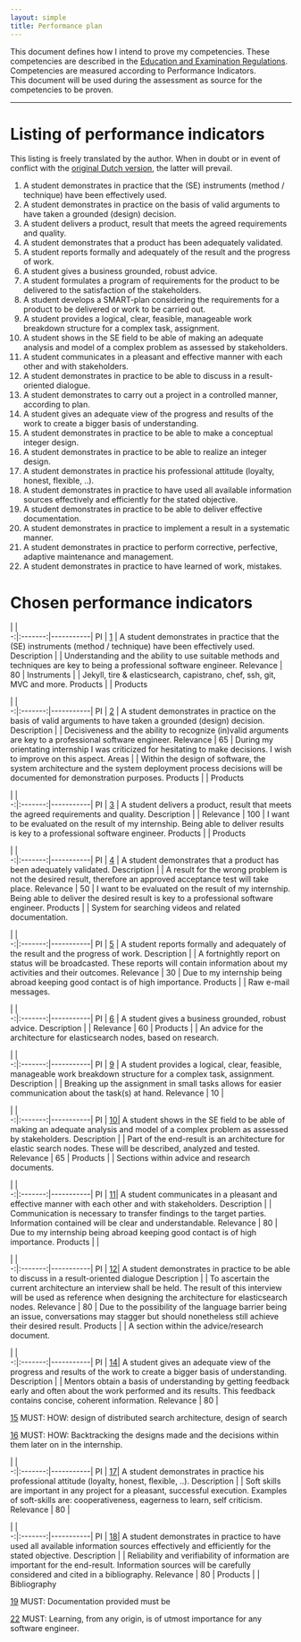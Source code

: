 ```yaml
---
layout: simple
title: Performance plan
---
```


This document defines how I intend to prove my competencies. These competencies are described in the [Education and Examination Regulations]. Competencies are measured according to Performance Indicators.  
This document will be used during the assessment as source for the competencies to be proven.

---

# Listing of performance indicators
This listing is freely translated by the author. When in doubt or in event of conflict with the [original Dutch version], the latter will prevail.

<ol>
<li id="PI01" value="1">A student demonstrates in practice that the (SE) instruments (method / technique) have been effectively used.</li>
<li id="PI02" value="2">A student demonstrates in practice on the basis of valid arguments to have taken a grounded (design) decision.</li>
<li id="PI03" value="3">A student delivers a product, result that meets the agreed requirements and quality.</li>
<li id="PI04" value="4">A student demonstrates that a product has been adequately validated.</li>
<li id="PI05" value="5">A student reports formally and adequately of the result and the progress of work.</li>
<li id="PI06" value="6">A student gives a business grounded, robust advice.</li>
<li id="PI07" value="7">A student formulates a program of requirements for the product to be delivered to the satisfaction of the stakeholders.</li>
<li id="PI08" value="8">A student develops a SMART-plan considering the requirements for a product to be delivered or work to be carried out.</li>
<li id="PI09" value="9">A student provides a logical, clear, feasible, manageable work breakdown structure for a complex task, assignment.</li>
<li id="PI10" value="10">A student shows in the SE field to be able of making an adequate analysis and model of a complex problem as assessed by stakeholders.</li>
<li id="PI11" value="11">A student communicates in a pleasant and effective manner with each other and with stakeholders.</li>
<li id="PI12" value="12">A student demonstrates in practice to be able to discuss in a result-oriented dialogue.</li>
<li id="PI13" value="13">A student demonstrates to carry out a project in a controlled manner, according to plan.</li>
<li id="PI14" value="14">A student gives an adequate view of the progress and results of the work to create a bigger basis of understanding.</li>
<li id="PI15" value="15">A student demonstrates in practice to be able to make a conceptual integer design.</li>
<li id="PI16" value="16">A student demonstrates in practice to be able to realize an integer design.</li>
<li id="PI17" value="17">A student demonstrates in practice his professional attitude (loyalty, honest, flexible, ..).</li>
<li id="PI18" value="18">A student demonstrates in practice to have used all available information sources effectively and efficiently for the stated objective.</li>
<li id="PI19" value="19">A student demonstrates in practice to be able to deliver effective documentation.</li>
<li id="PI20" value="20">A student demonstrates in practice to implement a result in a systematic manner.</li>
<li id="PI21" value="21">A student demonstrates in practice to perform corrective, perfective, adaptive maintenance and management.</li>
<li id="PI22" value="22">A student demonstrates in practice to have learned of work, mistakes.</li>
</ol>

# Chosen performance indicators

  |         |                                                                                       
-:|:-------:|-----------|
PI          | [1][PI01] | A student demonstrates in practice that the (SE) instruments (method / technique) have been effectively used.
Description |           | Understanding and the ability to use suitable methods and techniques are key to being a professional software engineer. 
Relevance   | 80        | 
Instruments |           | Jekyll, tire & elasticsearch, capistrano, chef, ssh, git, MVC and more.
Products    |           | Products

  |         |                                                                                       
-:|:-------:|-----------|
PI          | [2][PI02] | A student demonstrates in practice on the basis of valid arguments to have taken a grounded (design) decision.
Description |           | Decisiveness and the ability to recognize (in)valid arguments are key to a professional software engineer.
Relevance   | 65        | During my orientating internship I was criticized for hesitating to make decisions. I wish to improve on this aspect.
Areas       |           | Within the design of software, the system architecture and the system deployment process decisions will be documented for demonstration purposes.
Products    |           | Products

  |         |                                                                                       
-:|:-------:|-----------|
PI          | [3][PI03] | A student delivers a product, result that meets the agreed requirements and quality.
Description |           | 
Relevance   | 100       | I want to be evaluated on the result of my internship. Being able to deliver results is key to a professional software engineer.
Products    |           | Products


  |         |                                                                                       
-:|:-------:|-----------|
PI          | [4][PI04] | A student demonstrates that a product has been adequately validated.
Description |           | A result for the wrong problem is not the desired result, therefore an approved acceptance test will take place.
Relevance   | 50        | I want to be evaluated on the result of my internship. Being able to deliver the desired result is key to a professional software engineer.
Products    |           | System for searching videos and related documentation.

  |         |                                                                                       
-:|:-------:|-----------|
PI          | [5][PI05] | A student reports formally and adequately of the result and the progress of work.
Description |           | A fortnightly report on status will be broadcasted. These reports will contain information about my activities and their outcomes.
Relevance   | 30        | Due to my internship being abroad keeping good contact is of high importance.
Products    |           | Raw e-mail messages.

  |         |                                                                                       
-:|:-------:|-----------|
PI          | [6][PI06] | A student gives a business grounded, robust advice.
Description |           | 
Relevance   | 60        | 
Products    |           | An advice for the architecture for elasticsearch nodes, based on research.

  |         |                                                                                       
-:|:-------:|-----------|
PI          | [9][PI09] | A student provides a logical, clear, feasible, manageable work breakdown structure for a complex task, assignment.
Description |           | Breaking up the assignment in small tasks allows for easier communication about the task(s) at hand.
Relevance   | 10        | 

  |         |                                                                                       
-:|:-------:|-----------|
PI          | [10][PI10]| A student shows in the SE field to be able of making an adequate analysis and model of a complex problem as assessed by stakeholders.
Description |           | Part of the end-result is an architecture for elastic search nodes. These will be described, analyzed and tested.
Relevance   | 65        | 
Products    |           | Sections within advice and research documents.

  |         |                                                                                       
-:|:-------:|-----------|
PI          | [11][PI11]| A student communicates in a pleasant and effective manner with each other and with stakeholders.
Description |           | Communication is necessary to transfer findings to the target parties. Information contained will be clear and understandable.
Relevance   | 80        | Due to my internship being abroad keeping good contact is of high importance.
Products    |           | 

  |         |                                                                                       
-:|:-------:|-----------|
PI          | [12][PI12]| A student demonstrates in practice to be able to discuss in a result-oriented dialogue
Description |           | To ascertain the current architecture an interview shall be held. The result of this interview will be used as reference when designing the architecture for elasticsearch nodes.
Relevance   | 80        | Due to the possibility of the language barrier being an issue, conversations may stagger but should nonetheless still achieve their desired result.
Products    |           | A section within the advice/research document.

  |         |                                                                                       
-:|:-------:|-----------|
PI          | [14][PI14]| A student gives an adequate view of the progress and results of the work to create a bigger basis of understanding.
Description |           | Mentors obtain a basis of understanding by getting feedback early and often about the work performed and its results. This feedback contains concise, coherent information.
Relevance   | 80        | 


[15][PI15]
    MUST:
    HOW:    design of distributed search architecture, design of search

[16][PI16]
    MUST:
    HOW:    Backtracking the designs made and the decisions within them later on in the internship.

  |         |                                                                                       
-:|:-------:|-----------|
PI          | [17][PI17]| A student demonstrates in practice his professional attitude (loyalty, honest, flexible, ..).
Description |           | Soft skills are important in any project for a pleasant, successful execution. Examples of soft-skills are: cooperativeness, eagerness to learn, self criticism.
Relevance   | 80        | 

  |         |                                                                                       
-:|:-------:|-----------|
PI          | [18][PI18]| A student demonstrates in practice to have used all available information sources effectively and efficiently for the stated objective.
Description |           | Reliability and verifiability of information are important for the end-result. Information sources will be carefully considered and cited in a bibliography.
Relevance   | 80        | 
Products    |           | Bibliography

[19][PI19]
    MUST:   Documentation provided must be 

[22][PI22]
    MUST:   Learning, from any origin, is of utmost importance for any software engineer.

[original Dutch version]: http://infonet.hszuyd.nl/files/usr_beumersjpa/Toetsboeken%20I/Toetsboek%20I%20en%20TI%202011-2012.pdf
[Education and Examination Regulations]: http://infonet.hszuyd.nl/files/usr_beumersjpa/Opleidingsregelingen%20I/OER%20I%20en%20TI%202012-2013.pdf
[PI01]: #PI01
[PI02]: #PI02
[PI03]: #PI03
[PI04]: #PI04
[PI05]: #PI05
[PI06]: #PI06
[PI07]: #PI07
[PI08]: #PI08
[PI09]: #PI09
[PI10]: #PI10
[PI11]: #PI11
[PI12]: #PI12
[PI13]: #PI13
[PI14]: #PI14
[PI15]: #PI15
[PI16]: #PI16
[PI17]: #PI17
[PI18]: #PI18
[PI19]: #PI19
[PI20]: #PI20
[PI21]: #PI21
[PI22]: #PI22